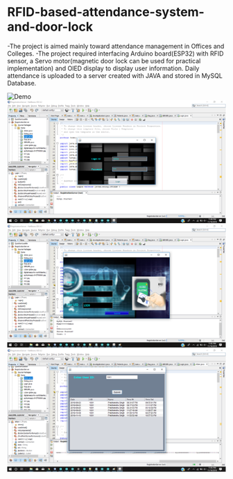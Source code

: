 # RFID-based-attendance-system-and-door-lock

-The project is aimed mainly toward attendance management in Offices and Colleges. 
-The project required interfacing Arduino board(ESP32) with RFID sensor, a Servo motor(magnetic door lock can be used for practical implementation) and OlED display to display user information. Daily attendance is uploaded to a server created with JAVA and stored in MySQL Database.

![Demo](RFImages/demo.gif)
![Login Page](RFImages/Login.png)
![Registration Page](RFImages/Registration.png)
![Attendance](RFImages/Attendance.png)

